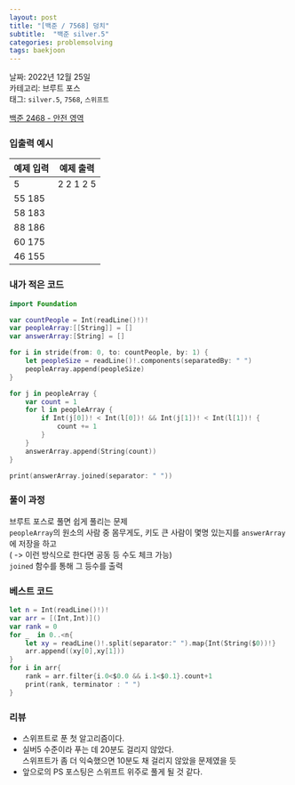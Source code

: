 ```yaml
---
layout: post
title: "[백준 / 7568] 덩치"
subtitle:  "백준 silver.5"
categories: problemsolving
tags: baekjoon
---
```


날짜: 2022년 12월 25일    
카테고리: 브루트 포스  
태그: `silver.5`, `7568`, `스위프트`  


[백준 2468 - 안전 영역](https://www.acmicpc.net/problem/7568)  
  
### 입출력 예시  

|예제 입력|예제 출력|
|---|---|
|5|2 2 1 2 5|
|55 185||
|58 183||
|88 186||
|60 175||
|46 155||  
  
  
### 내가 적은 코드

```Swift
import Foundation

var countPeople = Int(readLine()!)!
var peopleArray:[[String]] = []
var answerArray:[String] = []

for i in stride(from: 0, to: countPeople, by: 1) {
    let peopleSize = readLine()!.components(separatedBy: " ")
    peopleArray.append(peopleSize)
}

for j in peopleArray {
    var count = 1
    for l in peopleArray {
        if Int(j[0])! < Int(l[0])! && Int(j[1])! < Int(l[1])! {
            count += 1
        }
    }
    answerArray.append(String(count))
}

print(answerArray.joined(separator: " "))
```

  
### 풀이 과정  

브루트 포스로 풀면 쉽게 풀리는 문제  
`peopleArray`의 원소의 사람 중 몸무게도, 키도 큰 사람이 몇명 있는지를 `answerArray`에 저장을 하고  
( -> 이런 방식으로 한다면 공동 등 수도 체크 가능)  
`joined` 함수를 통해 그 등수를 출력       
  
### 베스트 코드

```Swift
let n = Int(readLine()!)!
var arr = [(Int,Int)]()
var rank = 0
for _  in 0..<n{
    let xy = readLine()!.split(separator:" ").map{Int(String($0))!}
    arr.append((xy[0],xy[1]))
}
for i in arr{
    rank = arr.filter{i.0<$0.0 && i.1<$0.1}.count+1
    print(rank, terminator : " ")
}
```
  
### 리뷰  
  
- 스위프트로 푼 첫 알고리즘이다.
- 실버5 수준이라 푸는 데 20분도 걸리지 않았다.  
  스위프트가 좀 더 익숙했으면 10분도 채 걸리지 않았을 문제였을 듯   
- 앞으로의 PS 포스팅은 스위프트 위주로 풀게 될 것 같다. 